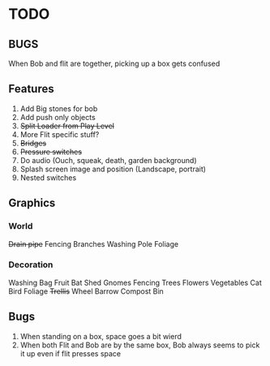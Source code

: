 # TODO

## BUGS
When Bob and flit are together, picking up a box gets confused

## Features
1. Add Big stones for bob
2. Add push only objects
3. ~~Split Loader from Play Level~~
4. More Flit specific stuff?
5. ~~Bridges~~
6. ~~Pressure switches~~
7. Do audio (Ouch, squeak, death, garden background)
8. Splash screen image and position (Landscape, portrait)
9. Nested switches

## Graphics

### World
~~Drain pipe~~
Fencing
Branches
Washing Pole
Foliage

### Decoration
Washing Bag
Fruit Bat
Shed
Gnomes
Fencing
Trees
Flowers
Vegetables
Cat
Bird
Foliage
~~Trellis~~
Wheel Barrow
Compost Bin


## Bugs
1. When standing on a box, space goes a bit wierd
2. When both Flit and Bob are by the same box, Bob always seems to pick it up even if flit presses space